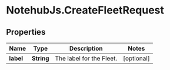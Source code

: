 # NotehubJs.CreateFleetRequest

## Properties

Name | Type | Description | Notes
------------ | ------------- | ------------- | -------------
**label** | **String** | The label for the Fleet. | [optional] 


